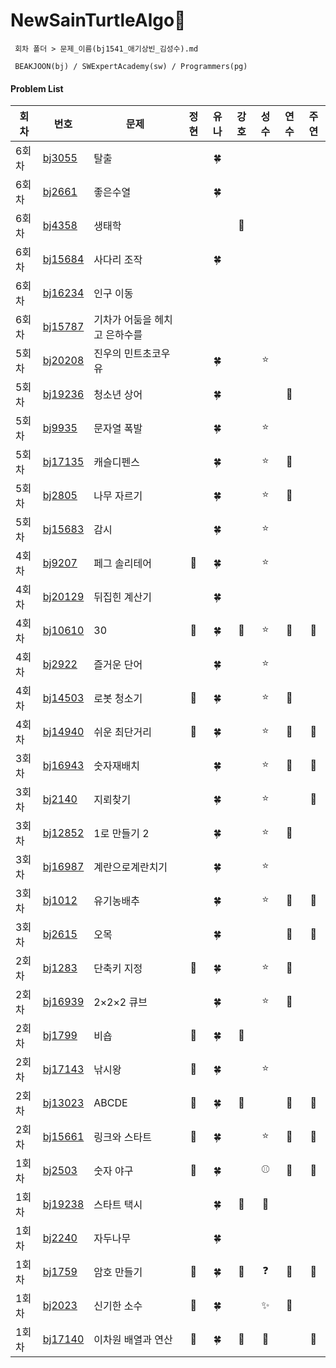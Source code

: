 # NewSainTurtleAlgo📝

```
 회차 폴더 > 문제_이름(bj1541_애기상빈_김성수).md

 BEAKJOON(bj) / SWExpertAcademy(sw) / Programmers(pg)
```

#### Problem List

| 회차 | 번호                                             | 문제                  | 정현 | 유나 | 강호 | 성수 | 연수 | 주연 |
| ---- | ------------------------------------------------ | ------------------| :--: | :--: | :--: | :--: | :--: | :--: |
| 6회차 | [bj3055](https://www.acmicpc.net/problem/3055)| 탈출 |  | 🍀 |  |  |  |  |
| 6회차 | [bj2661](https://www.acmicpc.net/problem/2661)| 좋은수열 |  | 🍀 |  |  |  |  |
| 6회차 | [bj4358](https://www.acmicpc.net/problem/4358)| 생태학 |  |  | 🦾 |  |  |  |
| 6회차 | [bj15684](https://www.acmicpc.net/problem/15684)| 사다리 조작 |  | 🍀 |  |  |  |  |
| 6회차 | [bj16234](https://www.acmicpc.net/problem/16234)| 인구 이동 |  |  |  |  |  |  |
| 6회차 | [bj15787](https://www.acmicpc.net/problem/15787)| 기차가 어둠을 헤치고 은하수를 |  |  |  |  |  |  |
| 5회차 | [bj20208](https://www.acmicpc.net/problem/20208)| 진우의 민트초코우유 |  | 🍀 |  | ⭐ |  |  |
| 5회차 | [bj19236](https://www.acmicpc.net/problem/19236)| 청소년 상어 |  | 🍀 |  |  | 🐣 |  |
| 5회차 | [bj9935](https://www.acmicpc.net/problem/9935)| 문자열 폭발 |  | 🍀 |  | ⭐ |  |  |
| 5회차 | [bj17135](https://www.acmicpc.net/problem/17135)| 캐슬디펜스 |  | 🍀 |  |⭐  | 🐣 |  |
| 5회차 | [bj2805](https://www.acmicpc.net/problem/2805)| 나무 자르기 |  | 🍀 |  | ⭐ | 🐣 |  |
| 5회차 | [bj15683](https://www.acmicpc.net/problem/15683)| 감시 |  | 🍀 |  | ⭐ |  |  |
| 4회차 | [bj9207](https://www.acmicpc.net/problem/9207)| 페그 솔리테어 | 🎣 | 🍀 |  |⭐  |  |  |
| 4회차 | [bj20129](https://www.acmicpc.net/problem/20129)| 뒤집힌 계산기 |  | 🍀 |  |  |  |  |
| 4회차 | [bj10610](https://www.acmicpc.net/problem/10610)| 30 | 🎣 | 🍀 | 🦾 |⭐  | 🐣 | 🐾 |
| 4회차 | [bj2922](https://www.acmicpc.net/problem/2922)| 즐거운 단어 |  | 🍀 |  | ⭐ |  |  |
| 4회차 | [bj14503](https://www.acmicpc.net/problem/14503)| 로봇 청소기 | 🎣 | 🍀 |  | ⭐ | 🐣 |  |
| 4회차 | [bj14940](https://www.acmicpc.net/problem/14940)| 쉬운 최단거리 | 🎣 | 🍀 |  | ⭐ | 🐣 | 🐾 |
| 3회차 | [bj16943](https://www.acmicpc.net/problem/16943)| 숫자재배치 |  | 🍀 |  |⭐| 🐣 | 🐾 |
| 3회차 | [bj2140](https://www.acmicpc.net/problem/2140)| 지뢰찾기 |  | 🍀 |  | ⭐ |  | 🐾 |
| 3회차 | [bj12852](https://www.acmicpc.net/problem/12852) | 1로 만들기 2 |  | 🍀 |  |⭐| 🐣 |  |
| 3회차 | [bj16987](https://www.acmicpc.net/problem/16987)| 계란으로계란치기 |  | 🍀 |  | ⭐ |  |  |
| 3회차 | [bj1012](https://www.acmicpc.net/problem/1012)| 유기농배추 |  | 🍀 |  | ⭐ | 🐣 | 🐾 |
| 3회차 | [bj2615](https://www.acmicpc.net/problem/2615)| 오목 |  | 🍀 |  |  | 🐣 | 🐾 |
| 2회차 | [bj1283](https://www.acmicpc.net/problem/1283)| 단축키 지정 | 🎣 | 🍀 |  | ⭐ | 🔺 |  |
| 2회차 | [bj16939](https://www.acmicpc.net/problem/16939)| 2×2×2 큐브 |  | 🍀 |  | ⭐ | 🐣 |  |
| 2회차 | [bj1799](https://www.acmicpc.net/problem/1799)| 비숍 | 🎣 | 🍀 | 🦾 |  |  |  |
| 2회차 | [bj17143](https://www.acmicpc.net/problem/17143)| 낚시왕 | 🎣 | 🍀 |  | ⭐ |  |  |
| 2회차 | [bj13023](https://www.acmicpc.net/problem/13023)| ABCDE | 🎣 | 🍀 | 🦾 |  | 🐣 | 🐾 |
| 2회차 | [bj15661](https://www.acmicpc.net/problem/15661)| 링크와 스타트 | 🎣 | 🍀 |  | ⭐  | 🐣 | 🐾 |
| 1회차 | [bj2503](https://www.acmicpc.net/problem/2503)| 숫자 야구 | 🎣 | 🍀 |  | ⚾ | 🐣 | 🐾 |
| 1회차 | [bj19238](https://www.acmicpc.net/problem/19238)| 스타트 택시 |  | 🍀 | 🦾 |🚕  |  |  |
| 1회차 | [bj2240](https://www.acmicpc.net/problem/2240)| 자두나무 |  | 🍀 |  |  |  |   |
| 1회차 | [bj1759](https://www.acmicpc.net/problem/1759)| 암호 만들기 | 🎣 | 🍀 | 🦾 |❓  | 🐣 | 🐾 |
| 1회차 | [bj2023](https://www.acmicpc.net/problem/2023)| 신기한 소수 | 🎣 | 🍀 |  | ✨ | 🐣 |  |
| 1회차 | [bj17140](https://www.acmicpc.net/problem/17140)| 이차원 배열과 연산 | 🎣 | 🍀 | 🦾 |🔢  |  | 🐾 |

